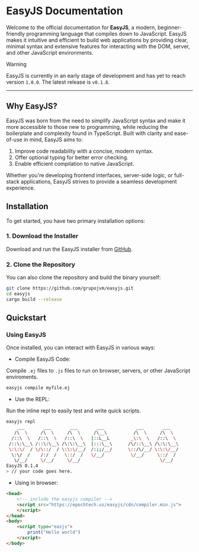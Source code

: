 # EasyJS Documentation

Welcome to the official documentation for **EasyJS**, a modern, beginner-friendly programming language that compiles down to JavaScript. EasyJS makes it intuitive and efficient to build web applications by providing clear, minimal syntax and extensive features for interacting with the DOM, server, and other JavaScript environments.

> [!WARNING]
> EasyJS is currently in an early stage of development and has yet to reach version `1.0.0`. The latest release is `v0.1.8`.

---

## Why EasyJS?

EasyJS was born from the need to simplify JavaScript syntax and make it more accessible to those new to programming, while reducing the boilerplate and complexity found in TypeScript. Built with clarity and ease-of-use in mind, EasyJS aims to:

1. Improve code readability with a concise, modern syntax.
2. Offer optional typing for better error checking.
3. Enable efficient compilation to native JavaScript.

Whether you're developing frontend interfaces, server-side logic, or full-stack applications, EasyJS strives to provide a seamless development experience.

## Installation

To get started, you have two primary installation options:

### 1. Download the Installer
Download and run the EasyJS installer from [GitHub](https://github.com/grupojvm/easyjs).

### 2. Clone the Repository
You can also clone the repository and build the binary yourself:

```bash
git clone https://github.com/grupojvm/easyjs.git
cd easyjs
cargo build --release
```

## Quickstart
### Using EasyJS
Once installed, you can interact with EasyJS in various ways:

- Compile EasyJS Code:

Compile `.ej` files to `.js` files to run on browser, servers, or other JavaScript enviroments.
```bash
easyjs compile myfile.ej
```

- Use the REPL:

Run the inline repl to easily test and write quick scripts.
```bash
easyjs repl
    ___       ___       ___       ___            ___       ___   
   /\  \     /\  \     /\  \     /\__\          /\  \     /\  \  
  /::\  \   /::\  \   /::\  \   |::L__L        _\:\  \   /::\  \ 
 /::\:\__\ /::\:\__\ /\:\:\__\  |:::\__\      /\/::\__\ /\:\:\__\
 \:\:\/  / \/\::/  / \:\:\/__/  /:;;/__/      \::/\/__/ \:\:\/__/
  \:\/  /    /:/  /   \::/  /   \/__/          \/__/     \::/  / 
   \/__/     \/__/     \/__/                              \/__/
EasyJS 0.1.4
> // your code goes here.
```

- Using in browser:

```html
<head>
    <!-- include the easyjs compiler -->
    <script src="https://epochtech.us/easyjs/cdn/compiler.min.js">
    </script>
</head>
<body>
    <script type="easjs">
        print("Hello world")
    </script>
</body>
```